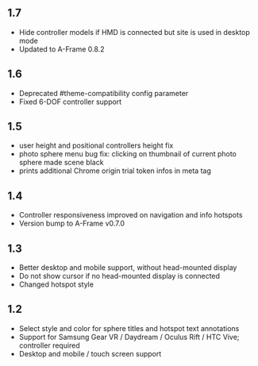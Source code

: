 ## 1.7

- Hide controller models if HMD is connected but site is used in desktop mode
- Updated to A-Frame 0.8.2

## 1.6

- Deprecated #theme-compatibility config parameter
- Fixed 6-DOF controller support

## 1.5

- user height and positional controllers height fix
- photo sphere menu bug fix: clicking on thumbnail of current photo sphere made scene black
- prints additional Chrome origin trial token infos in meta tag

## 1.4

- Controller responsiveness improved on navigation and info hotspots
- Version bump to A-Frame v0.7.0

## 1.3

- Better desktop and mobile support, without head-mounted display
- Do not show cursor if no head-mounted display is connected
- Changed hotspot style

## 1.2

- Select style and color for sphere titles and hotspot text annotations 
- Support for Samsung Gear VR / Daydream / Oculus Rift / HTC Vive; controller required
- Desktop and mobile / touch screen support
